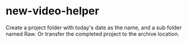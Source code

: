 # new-video-helper
Create a project folder with today's date as the name, and a sub folder named Raw. Or transfer the completed project to the archive location.
